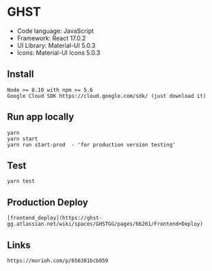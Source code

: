 # GHST
- Code language: JavaScript
- Framework: React 17.0.2
- UI Library: Material-UI 5.0.3
- Icons: Material-UI Icons 5.0.3

## Install
    Node >= 8.10 with npm >= 5.6
    Google Cloud SDK https://cloud.google.com/sdk/ (just download it)

## Run app locally
    yarn
    yarn start
    yarn run start-prod  - 'for production version testing'

## Test
    yarn test

## Production Deploy
    [frontend_deploy](https://ghst-gg.atlassian.net/wiki/spaces/GHSTGG/pages/66261/Frontend+Deploy)

## Links
    https://morioh.com/p/656381bcb059
